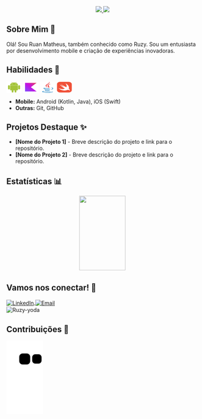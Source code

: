<p align="center">
  <a href="https://github.com/DenverCoder1/readme-typing-svg">
    <img src="https://readme-typing-svg.herokuapp.com?font=Fira+Code&pause=1000&color=34F700&width=435&lines=Hello%2C+I'm+Ruan+Matheus+(Ruzy)"> 
  </a>
  <img src="https://cdn.discordapp.com/attachments/862883133962977284/862885851231158302/halloween-pixel-sticker-for-ios-android-giphy-transparent-pixel-art-250_200.gif" width="50">
</p>

## Sobre Mim 👋

Olá! Sou Ruan Matheus, também conhecido como Ruzy. Sou um entusiasta por desenvolvimento mobile e criação de experiências inovadoras. 

## Habilidades 🚀

<div style="display: inline_block">
  <img align="center" alt="Ruzy-Android" height="30" width="40" src="https://raw.githubusercontent.com/devicons/devicon/master/icons/android/android-original.svg">
  <img align="center" alt="Ruzy-Kotlin" height="30" width="40" src="https://raw.githubusercontent.com/devicons/devicon/master/icons/kotlin/kotlin-original.svg">
  <img align="center" alt="Ruzy-Java" height="30" width="40" src="https://raw.githubusercontent.com/devicons/devicon/master/icons/java/java-original.svg">
  <img align="center" alt="Ruzy-Java" height="30" width="40" src="https://raw.githubusercontent.com/devicons/devicon/master/icons/swift/swift-original.svg">
</div>

* **Mobile:** Android (Kotlin, Java), iOS (Swift)
* **Outras:** Git, GitHub

## Projetos Destaque ✨

* **[Nome do Projeto 1]** - Breve descrição do projeto e link para o repositório.
* **[Nome do Projeto 2]** - Breve descrição do projeto e link para o repositório.

## Estatísticas 📊

<div align="center">  
  <img width="49%" height="195px" src="https://github-readme-stats.vercel.app/api/top-langs/?username=RuzyDev&layout=compact&hide_border=true&title_color=00bfbf&text_color=00bfbf&bg_color=0d1117" />
</div>

## Vamos nos conectar! 🤝

<div style="display: inline_block">
  <a href="https://www.linkedin.com/in/seu-usuario-linkedin">
    <img align="center" alt="LinkedIn" height="30" width="30" src="https://cdn.jsdelivr.net/gh/devicons/devicon/icons/linkedin/linkedin-original.svg" />
  </a>
  <a href="mailto:seu-email@example.com">
    <img align="center" alt="Email" height="30" width="30" src="https://cdn.jsdelivr.net/gh/devicons/devicon/icons/mail/mail-original.svg" />
  </a>
</div>

<div>
  <img align="center" alt="Ruzy-yoda" height="120" width="700" src="https://cdn.discordapp.com/attachments/862883133962977284/862884101224661012/fundo_git.gif">
<div>

## Contribuições 🐍

![Snake animation](https://github.com/rafaballerini/rafaballerini/blob/output/github-contribution-grid-snake.svg)

